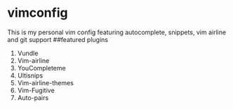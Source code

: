 # vimconfig
This is my personal vim config featuring autocomplete, snippets, vim airline
and git support
##featured plugins

1. Vundle
2. Vim-airline
3. YouCompleteme
4. Ultisnips
5. Vim-airline-themes
6. Vim-Fugitive
7. Auto-pairs


